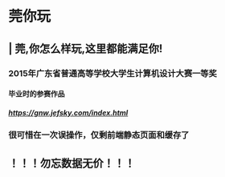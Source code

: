 # 莞你玩
##  | 莞,你怎么样玩,这里都能满足你!
### 2015年广东省普通高等学校大学生计算机设计大赛一等奖
#### 毕业时的参赛作品
##### https://gnw.jefsky.com/index.html
### 很可惜在一次误操作，仅剩前端静态页面和缓存了
## ！！！勿忘数据无价！！！
